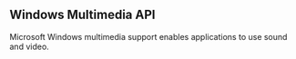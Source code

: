## Windows Multimedia API

Microsoft Windows multimedia support enables applications to use sound and
video.
